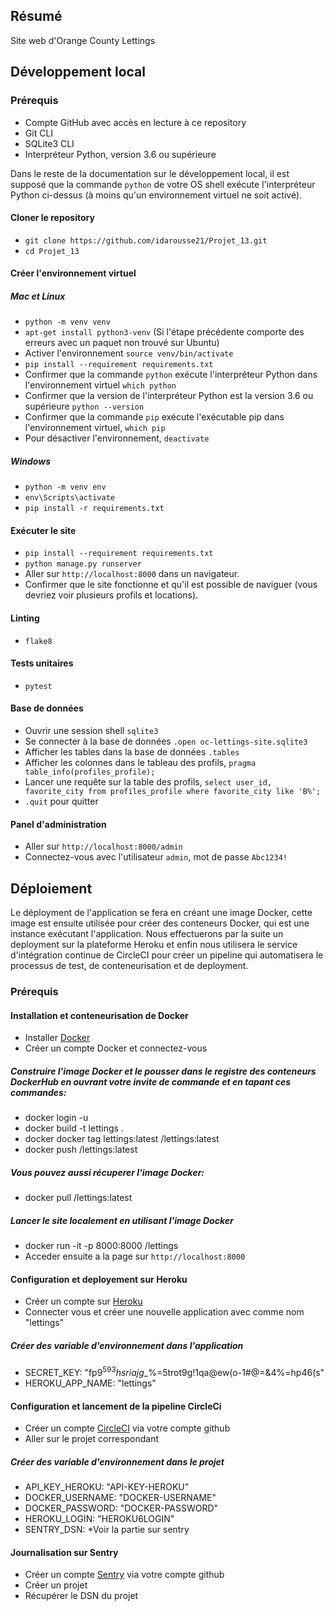 ## Résumé

Site web d'Orange County Lettings

## Développement local

### Prérequis

- Compte GitHub avec accès en lecture à ce repository
- Git CLI
- SQLite3 CLI
- Interpréteur Python, version 3.6 ou supérieure

Dans le reste de la documentation sur le développement local, il est supposé que la commande `python` de votre OS shell exécute l'interpréteur Python ci-dessus (à moins qu'un environnement virtuel ne soit activé).



#### Cloner le repository

- `git clone https://github.com/idarousse21/Projet_13.git`
- `cd Projet_13`

#### Créer l'environnement virtuel

##### Mac et Linux
- `python -m venv venv`
- `apt-get install python3-venv` (Si l'étape précédente comporte des erreurs avec un paquet non trouvé sur Ubuntu)
- Activer l'environnement `source venv/bin/activate`
- `pip install --requirement requirements.txt`
- Confirmer que la commande `python` exécute l'interpréteur Python dans l'environnement virtuel
`which python`
- Confirmer que la version de l'interpréteur Python est la version 3.6 ou supérieure `python --version`
- Confirmer que la commande `pip` exécute l'exécutable pip dans l'environnement virtuel, `which pip`
- Pour désactiver l'environnement, `deactivate`

##### Windows
- `python -m venv env`
- `env\Scripts\activate`
- `pip install -r requirements.txt`

#### Exécuter le site

- `pip install --requirement requirements.txt`
- `python manage.py runserver`
- Aller sur `http://localhost:8000` dans un navigateur.
- Confirmer que le site fonctionne et qu'il est possible de naviguer (vous devriez voir plusieurs profils et locations).

#### Linting

- `flake8`

#### Tests unitaires

- `pytest`

#### Base de données

- Ouvrir une session shell `sqlite3`
- Se connecter à la base de données `.open oc-lettings-site.sqlite3`
- Afficher les tables dans la base de données `.tables`
- Afficher les colonnes dans le tableau des profils, `pragma table_info(profiles_profile);`
- Lancer une requête sur la table des profils, `select user_id, favorite_city from profiles_profile where favorite_city like 'B%';`
- `.quit` pour quitter

#### Panel d'administration

- Aller sur `http://localhost:8000/admin`
- Connectez-vous avec l'utilisateur `admin`, mot de passe `Abc1234!`


## Déploiement
Le déployment de l'application se fera en créant une image Docker, cette image est ensuite utilisée pour créer des conteneurs Docker, qui est une instance exécutant l'application. Nous effectuerons par la suite un deployment sur la plateforme Heroku et enfin nous utilisera le service d'intégration continue de CircleCI pour créer un pipeline qui automatisera le processus de test, de conteneurisation et de deployment.

### Prérequis

#### Installation et conteneurisation de Docker

  - Installer <a href="https://www.docker.com/">Docker</a>
  - Créer un compte Docker et connectez-vous

##### Construire l'image Docker et le pousser dans le registre des conteneurs DockerHub en ouvrant votre invite de commande et en tapant ces commandes:
  - docker login -u <username-docker>
  - docker build -t lettings .
  - docker docker tag lettings:latest <username-docker>/lettings:latest
  - docker push <username-docker>/lettings:latest

##### Vous pouvez aussi récuperer l'image Docker:
  - docker pull <username-docker>/lettings:latest

##### Lancer le site localement en utilisant l'image Docker
  - docker run -it -p 8000:8000 <username-docker>/lettings
  - Acceder ensuite a la page sur `http://localhost:8000`

#### Configuration et deployement sur Heroku

  - Créer un compte sur <a href="https://signup.heroku.com/">Heroku</a>
  - Connecter vous et créer une nouvelle application avec comme nom "lettings"

##### Créer des variable d'environnement dans l'application

  - SECRET_KEY: "fp$9^593hsriajg$_%=5trot9g!1qa@ew(o-1#@=&4%=hp46(s"
  - HEROKU_APP_NAME: "lettings"

#### Configuration et lancement de la pipeline CircleCi

  - Créer un compte <a href="https://circleci.com/signup/">CircleCI</a> via votre compte github
  - Aller sur le projet correspondant

##### Créer des variable d'environnement dans le projet

  - API_KEY_HEROKU: "API-KEY-HEROKU"
  - DOCKER_USERNAME: "DOCKER-USERNAME"
  - DOCKER_PASSWORD: "DOCKER-PASSWORD"
  - HEROKU_LOGIN: "HEROKU6LOGIN"
  - SENTRY_DSN: *Voir la partie sur sentry

#### Journalisation sur Sentry

  - Créer un compte <a href="https://sentry.io/signup/">Sentry</a> via votre compte github
  - Créer un projet
  - Récupérer le DSN du projet

